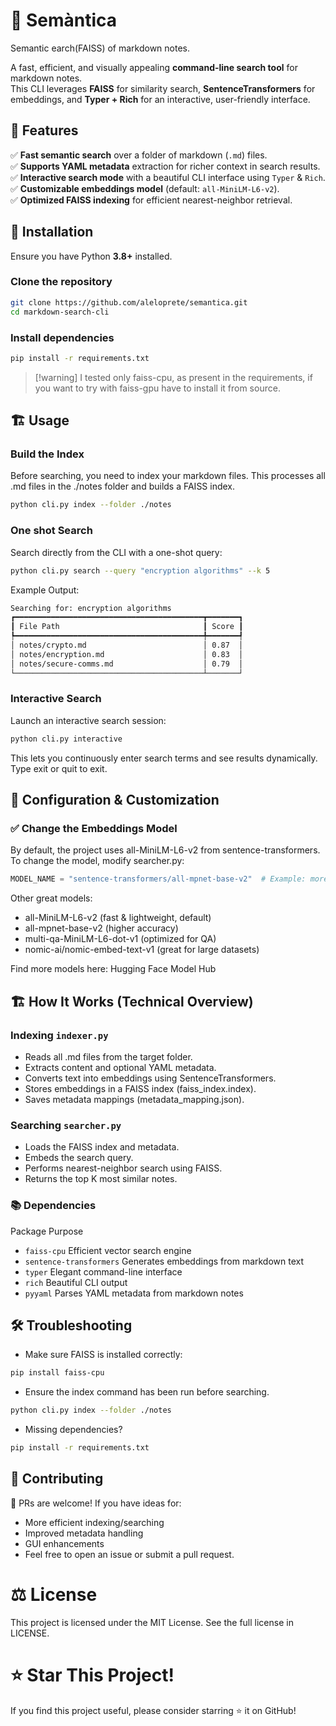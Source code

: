 # 📝 Semàntica

Semantic earch(FAISS) of markdown notes.

A fast, efficient, and visually appealing **command-line search tool** for markdown notes.  
This CLI leverages **FAISS** for similarity search, **SentenceTransformers** for embeddings, and **Typer + Rich** for an interactive, user-friendly interface.

## 🚀 Features

✅ **Fast semantic search** over a folder of markdown (`.md`) files.  
✅ **Supports YAML metadata** extraction for richer context in search results.  
✅ **Interactive search mode** with a beautiful CLI interface using `Typer` & `Rich`.  
✅ **Customizable embeddings model** (default: `all-MiniLM-L6-v2`).  
✅ **Optimized FAISS indexing** for efficient nearest-neighbor retrieval.  


## 📌 Installation

Ensure you have Python **3.8+** installed.

### Clone the repository

```bash
git clone https://github.com/aleloprete/semantica.git
cd markdown-search-cli
```

### Install dependencies

```bash
pip install -r requirements.txt
```

> [!warning] I tested only faiss-cpu, as present in the requirements, if you want to try with faiss-gpu have to install it from source.


## 🏗️ Usage

### Build the Index

Before searching, you need to index your markdown files. This processes all .md files in the ./notes folder and builds a FAISS index.

```bash
python cli.py index --folder ./notes
```


### One shot Search

Search directly from the CLI with a one-shot query:

```bash
python cli.py search --query "encryption algorithms" --k 5
```

Example Output:

```bash
Searching for: encryption algorithms
┏━━━━━━━━━━━━━━━━━━━━━━━━━━━━━━━━━━━━━━━━━━┳━━━━━━━┓
┃ File Path                                ┃ Score ┃
┡━━━━━━━━━━━━━━━━━━━━━━━━━━━━━━━━━━━━━━━━━━╇━━━━━━━┩
│ notes/crypto.md                          │ 0.87  │
│ notes/encryption.md                      │ 0.83  │
│ notes/secure-comms.md                    │ 0.79  │
└──────────────────────────────────────────┴───────┘
```

### Interactive Search

Launch an interactive search session:

```bash
python cli.py interactive
``` 
This lets you continuously enter search terms and see results dynamically. Type exit or quit to exit.

## 🔧 Configuration & Customization

### ✅ Change the Embeddings Model
By default, the project uses all-MiniLM-L6-v2 from sentence-transformers.
To change the model, modify searcher.py:

```python
MODEL_NAME = "sentence-transformers/all-mpnet-base-v2"  # Example: more powerful model
```

Other great models:

- all-MiniLM-L6-v2 (fast & lightweight, default)
- all-mpnet-base-v2 (higher accuracy)
- multi-qa-MiniLM-L6-dot-v1 (optimized for QA)
- nomic-ai/nomic-embed-text-v1 (great for large datasets)

Find more models here: Hugging Face Model Hub

## 🏗️ How It Works (Technical Overview)

### Indexing `indexer.py`

- Reads all .md files from the target folder.
- Extracts content and optional YAML metadata.
- Converts text into embeddings using SentenceTransformers.
- Stores embeddings in a FAISS index (faiss_index.index).
- Saves metadata mappings (metadata_mapping.json).

### Searching `searcher.py`

- Loads the FAISS index and metadata.
- Embeds the search query.
- Performs nearest-neighbor search using FAISS.
- Returns the top K most similar notes.


### 📚 Dependencies

Package	Purpose

- `faiss-cpu`	Efficient vector search engine
- `sentence-transformers`	Generates embeddings from markdown text
- `typer`	Elegant command-line interface
- `rich` Beautiful CLI output
- `pyyaml`	Parses YAML metadata from markdown notes

## 🛠️ Troubleshooting

- Make sure FAISS is installed correctly:

```bash
pip install faiss-cpu
```

- Ensure the index command has been run before searching.

```bash
python cli.py index --folder ./notes
```

- Missing dependencies?

```bash
pip install -r requirements.txt
```

## 👥 Contributing

🚀 PRs are welcome! If you have ideas for:

- More efficient indexing/searching
- Improved metadata handling
- GUI enhancements
- Feel free to open an issue or submit a pull request.

# ⚖️ License
This project is licensed under the MIT License.
See the full license in LICENSE.

# ⭐ Star This Project!
If you find this project useful, please consider starring ⭐ it on GitHub!
